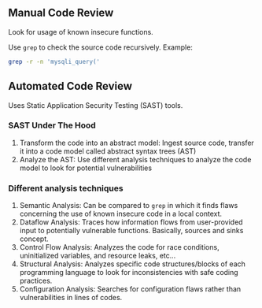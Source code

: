 ## Manual Code Review
Look for usage of known insecure functions.

Use `grep` to check the source code recursively. Example:
```bash
grep -r -n 'mysqli_query('
```
## Automated Code Review
Uses Static Application Security Testing (SAST) tools.

### SAST Under The Hood
1. Transform the code into an abstract model: Ingest source code, transfer it into a code model called abstract syntax trees (AST)
2. Analyze the AST: Use different analysis techniques to analyze the code model to look for potential vulnerabilities

### Different analysis techniques
1. Semantic Analysis: Can be compared to `grep` in which it finds flaws concerning the use of known insecure code in a local context.
2. Dataflow Analysis: Traces how information flows from user-provided input to potentially vulnerable functions. Basically, sources and sinks concept.
3. Control Flow Analysis: Analyzes the code for race conditions, uninitialized variables, and resource leaks, etc...
4. Structural Analysis: Analyzes specific code structures/blocks of each programming language to look for inconsistencies with safe coding practices.
5. Configuration Analysis: Searches for configuration flaws rather than vulnerabilities in lines of codes.